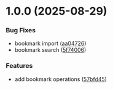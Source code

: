 # 1.0.0 (2025-08-29)


### Bug Fixes

* bookmark import ([aa04726](https://github.com/wood3n/awesome-bookmark/commit/aa04726a7ecf8746a0d73a206e30e7a2378d7ee4))
* bookmark search ([5f74006](https://github.com/wood3n/awesome-bookmark/commit/5f740067f33f8cf003b21a850b4ac0ee4815315c))


### Features

* add bookmark operations ([57bfd45](https://github.com/wood3n/awesome-bookmark/commit/57bfd4518608b81f4df44493c6d494896670908d))

